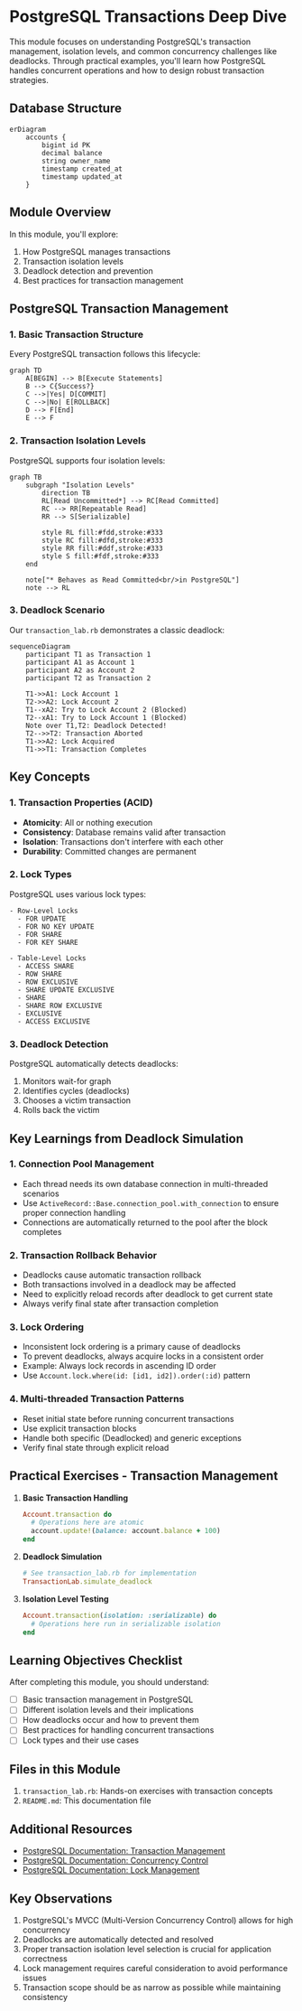 # PostgreSQL Transactions Deep Dive

This module focuses on understanding PostgreSQL's transaction management, isolation levels, and common concurrency challenges like deadlocks. Through practical examples, you'll learn how PostgreSQL handles concurrent operations and how to design robust transaction strategies.

## Database Structure

```mermaid
erDiagram
    accounts {
        bigint id PK
        decimal balance
        string owner_name
        timestamp created_at
        timestamp updated_at
    }
```

## Module Overview

In this module, you'll explore:
1. How PostgreSQL manages transactions
2. Transaction isolation levels
3. Deadlock detection and prevention
4. Best practices for transaction management

## PostgreSQL Transaction Management

### 1. Basic Transaction Structure
Every PostgreSQL transaction follows this lifecycle:

```mermaid
graph TD
    A[BEGIN] --> B[Execute Statements]
    B --> C{Success?}
    C -->|Yes| D[COMMIT]
    C -->|No| E[ROLLBACK]
    D --> F[End]
    E --> F
```

### 2. Transaction Isolation Levels
PostgreSQL supports four isolation levels:

```mermaid
graph TB
    subgraph "Isolation Levels"
        direction TB
        RL[Read Uncommitted*] --> RC[Read Committed]
        RC --> RR[Repeatable Read]
        RR --> S[Serializable]
        
        style RL fill:#fdd,stroke:#333
        style RC fill:#dfd,stroke:#333
        style RR fill:#ddf,stroke:#333
        style S fill:#fdf,stroke:#333
    end

    note["* Behaves as Read Committed<br/>in PostgreSQL"]
    note --> RL
```

### 3. Deadlock Scenario
Our `transaction_lab.rb` demonstrates a classic deadlock:

```mermaid
sequenceDiagram
    participant T1 as Transaction 1
    participant A1 as Account 1
    participant A2 as Account 2
    participant T2 as Transaction 2

    T1->>A1: Lock Account 1
    T2->>A2: Lock Account 2
    T1--xA2: Try to Lock Account 2 (Blocked)
    T2--xA1: Try to Lock Account 1 (Blocked)
    Note over T1,T2: Deadlock Detected!
    T2-->>T2: Transaction Aborted
    T1->>A2: Lock Acquired
    T1->>T1: Transaction Completes
```

## Key Concepts

### 1. Transaction Properties (ACID)
- **Atomicity**: All or nothing execution
- **Consistency**: Database remains valid after transaction
- **Isolation**: Transactions don't interfere with each other
- **Durability**: Committed changes are permanent

### 2. Lock Types
PostgreSQL uses various lock types:
```
- Row-Level Locks
  - FOR UPDATE
  - FOR NO KEY UPDATE
  - FOR SHARE
  - FOR KEY SHARE
  
- Table-Level Locks
  - ACCESS SHARE
  - ROW SHARE
  - ROW EXCLUSIVE
  - SHARE UPDATE EXCLUSIVE
  - SHARE
  - SHARE ROW EXCLUSIVE
  - EXCLUSIVE
  - ACCESS EXCLUSIVE
```

### 3. Deadlock Detection
PostgreSQL automatically detects deadlocks:
1. Monitors wait-for graph
2. Identifies cycles (deadlocks)
3. Chooses a victim transaction
4. Rolls back the victim

## Key Learnings from Deadlock Simulation

### 1. Connection Pool Management
- Each thread needs its own database connection in multi-threaded scenarios
- Use `ActiveRecord::Base.connection_pool.with_connection` to ensure proper connection handling
- Connections are automatically returned to the pool after the block completes

### 2. Transaction Rollback Behavior
- Deadlocks cause automatic transaction rollback
- Both transactions involved in a deadlock may be affected
- Need to explicitly reload records after deadlock to get current state
- Always verify final state after transaction completion

### 3. Lock Ordering
- Inconsistent lock ordering is a primary cause of deadlocks
- To prevent deadlocks, always acquire locks in a consistent order
- Example: Always lock records in ascending ID order
- Use `Account.lock.where(id: [id1, id2]).order(:id)` pattern

### 4. Multi-threaded Transaction Patterns
- Reset initial state before running concurrent transactions
- Use explicit transaction blocks
- Handle both specific (Deadlocked) and generic exceptions
- Verify final state through explicit reload

## Practical Exercises - Transaction Management

1. **Basic Transaction Handling**
   ```ruby
   Account.transaction do
     # Operations here are atomic
     account.update!(balance: account.balance + 100)
   end
   ```

2. **Deadlock Simulation**
   ```ruby
   # See transaction_lab.rb for implementation
   TransactionLab.simulate_deadlock
   ```

3. **Isolation Level Testing**
   ```ruby
   Account.transaction(isolation: :serializable) do
     # Operations here run in serializable isolation
   end
   ```

## Learning Objectives Checklist

After completing this module, you should understand:
- [ ] Basic transaction management in PostgreSQL
- [ ] Different isolation levels and their implications
- [ ] How deadlocks occur and how to prevent them
- [ ] Best practices for handling concurrent transactions
- [ ] Lock types and their use cases

## Files in this Module

1. `transaction_lab.rb`: Hands-on exercises with transaction concepts
2. `README.md`: This documentation file

## Additional Resources

- [PostgreSQL Documentation: Transaction Management](https://www.postgresql.org/docs/current/transaction-iso.html)
- [PostgreSQL Documentation: Concurrency Control](https://www.postgresql.org/docs/current/mvcc.html)
- [PostgreSQL Documentation: Lock Management](https://www.postgresql.org/docs/current/explicit-locking.html)

## Key Observations

1. PostgreSQL's MVCC (Multi-Version Concurrency Control) allows for high concurrency
2. Deadlocks are automatically detected and resolved
3. Proper transaction isolation level selection is crucial for application correctness
4. Lock management requires careful consideration to avoid performance issues
5. Transaction scope should be as narrow as possible while maintaining consistency 